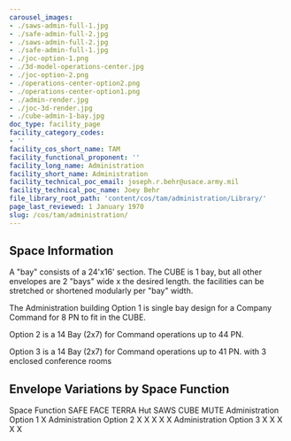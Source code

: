 ```yaml
---
carousel_images:
- ./saws-admin-full-1.jpg
- ./safe-admin-full-2.jpg
- ./saws-admin-full-2.jpg
- ./safe-admin-full-1.jpg
- ./joc-option-1.png
- ./3d-model-operations-center.jpg
- ./joc-option-2.png
- ./operations-center-option2.png
- ./operations-center-option1.png
- ./admin-render.jpg
- ./joc-3d-render.jpg
- ./cube-admin-1-bay.jpg
doc_type: facility_page
facility_category_codes:
- ''
facility_cos_short_name: TAM
facility_functional_proponent: ''
facility_long_name: Administration
facility_short_name: Administration
facility_technical_poc_email: joseph.r.behr@usace.army.mil
facility_technical_poc_name: Joey Behr
file_library_root_path: 'content/cos/tam/administration/Library/'
page_last_reviewed: 1 January 1970
slug: /cos/tam/administration/
---
```


## Space Information

A "bay" consists of a 24'x16' section. The CUBE is 1 bay, but all other envelopes are 2 "bays" wide x the desired length. the facilities can be stretched or shortened modularly per "bay" width.

The Administration building Option 1 is single bay design for a Company Command for 8 PN to fit in the CUBE.

Option 2 is a 14 Bay (2x7) for Command operations up to 44 PN.

Option 3 is a 14 Bay (2x7) for Command operations up to 41 PN. with 3 enclosed conference rooms

## Envelope Variations by Space Function

Space Function SAFE FACE TERRA Hut SAWS CUBE MUTE
Administration Option 1 X
Administration Option 2 X X X X X
Administration Option 3 X X X X X